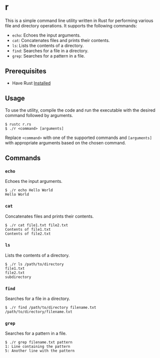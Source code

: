 # r

This is a simple command line utility written in Rust for performing various file and directory operations. It supports the following commands:

- `echo`: Echoes the input arguments.
- `cat`: Concatenates files and prints their contents.
- `ls`: Lists the contents of a directory.
- `find`: Searches for a file in a directory.
- `grep`: Searches for a pattern in a file.

## Prerequisites

- Have Rust [Installed](https://www.rust-lang.org/tools/install)

## Usage

To use the utility, compile the code and run the executable with the desired command followed by arguments.

```
$ rustc r.rs
$ ./r <command> [arguments]
```

Replace `<command>` with one of the supported commands and `[arguments]` with appropriate arguments based on the chosen command.

## Commands

### `echo`

Echoes the input arguments.

```
$ ./r echo Hello World
Hello World
```

### `cat`

Concatenates files and prints their contents.

```
$ ./r cat file1.txt file2.txt
Contents of file1.txt
Contents of file2.txt
```

### `ls`

Lists the contents of a directory.

```
$ ./r ls /path/to/directory
file1.txt
file2.txt
subdirectory
```

### `find`

Searches for a file in a directory.

```
$ ./r find /path/to/directory filename.txt
/path/to/directory/filename.txt
```

### `grep`

Searches for a pattern in a file.

```
$ ./r grep filename.txt pattern
1: Line containing the pattern
5: Another line with the pattern
```
